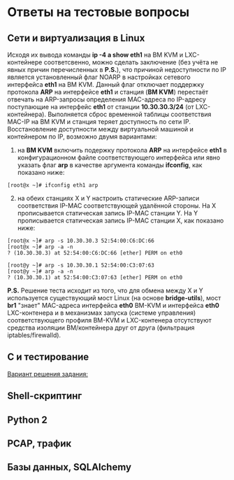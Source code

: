 # Ответы на тестовые вопросы
## Сети и виртуализация в Linux
Исходя их вывода команды __ip -4 a show eth1__ на ВМ KVM и LXC-контейнере соответсвенно, можно сделать заключение (без учёта не явных причин перечисленных в __P.S.__), что причиной недоступности по IP является установленный флаг NOARP в настройках сетевого интерфейса __eth1__ на ВМ KVM. Данный флаг отключает поддержку протокола __ARP__ на интерфейсе __eth1__ и станция (__ВМ KVM__) перестаёт отвечать на ARP-запросы определения MAC-адреса по IP-адресу поступающие на интерфейс __eth1__ от станции __10.30.30.3/24__ (от LXC-контейнера). Выполняется сброс временной таблицы соответствия MAC-IP на ВМ KVM и станция теряет доступность по сети IP.
Восстановление доступности между виртуальной машиной и контейнером по IP, возможно двумя вариантами:
1. на __ВМ KVM__ включить подержку протокола __ARP__ на интерфейсе __eth1__ в конфигурационном файле соответствующего интерфейса или явно указать флаг __arp__ в качестве аргумента команды __ifconfig__, как показано ниже:
```
[root@x ~]# ifconfig eth1 arp
```
2. на обеих станциях X и Y настроить статические ARP-записи соответствия IP-MAC соответствующей удалённой стороны. На X прописывается статическая запись IP-MAC станции Y. На Y прописывается статическая запись IP-MAC станции X, как показано ниже:
```
[root@x ~]# arp -s 10.30.30.3 52:54:00:C6:DC:66
[root@x ~]# arp -a -n
? (10.30.30.3) at 52:54:00:C6:DC:66 [ether] PERM on eth0
```
```
[root@y ~]# arp -s 10.30.30.1 52:54:00:C3:07:63
[root@y ~]# arp -a -n
? (10.30.30.1) at 52:54:00:C3:07:63 [ether] PERM on eth0
```
__P.S.__ Решение теста исходит из того, что для обмена между X и Y используется существующий мост Linux (на основе __bridge-utils__), мост __br1__ "знает" MAC-адреса интерфейса __eth0__ ВМ-KVM и интерфейса __eth0__ LXC-контенера и в механизмах запуска (системе управления) соответствующего профиля ВМ-KVM и LXC-контенера отсутствуют средства изоляции ВМ/контейнера друг от друга (фильтрация iptables/firewalld).

## С и тестирование
[Вариант решения задания: ](https://github.com/acharintsev/test_sys_dev/tree/main/unit_testing_example/)

## Shell-скриптинг
## Python 2
## PCAP, трафик
## Базы данных, SQLAlchemy

